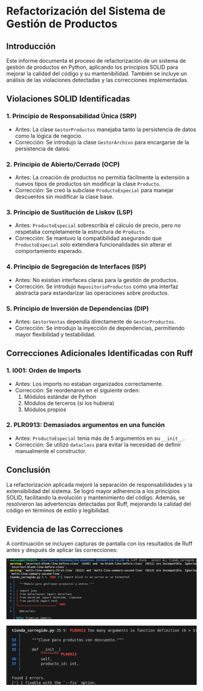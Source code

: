 # Refactorización del Sistema de Gestión de Productos

## Introducción

Este informe documenta el proceso de refactorización de un sistema de gestión de productos en Python, aplicando los principios SOLID para mejorar la calidad del código y su mantenibilidad. También se incluye un análisis de las violaciones detectadas y las correcciones implementadas.

## Violaciones SOLID Identificadas

### 1. **Principio de Responsabilidad Única (SRP)**

- Antes: La clase `GestorProductos` manejaba tanto la persistencia de datos como la lógica de negocio.
- Corrección: Se introdujo la clase `GestorArchivo` para encargarse de la persistencia de datos.

### 2. **Principio de Abierto/Cerrado (OCP)**

- Antes: La creación de productos no permitía fácilmente la extensión a nuevos tipos de productos sin modificar la clase `Producto`.
- Corrección: Se creó la subclase `ProductoEspecial` para manejar descuentos sin modificar la clase base.

### 3. **Principio de Sustitución de Liskov (LSP)**

- Antes: `ProductoEspecial` sobrescribía el cálculo de precio, pero no respetaba completamente la estructura de `Producto`.
- Corrección: Se mantuvo la compatibilidad asegurando que `ProductoEspecial` solo extendiera funcionalidades sin alterar el comportamiento esperado.

### 4. **Principio de Segregación de Interfaces (ISP)**

- Antes: No existían interfaces claras para la gestión de productos.
- Corrección: Se introdujo `RepositorioProductos` como una interfaz abstracta para estandarizar las operaciones sobre productos.

### 5. **Principio de Inversión de Dependencias (DIP)**

- Antes: `GestorVentas` dependía directamente de `GestorProductos`.
- Corrección: Se introdujo la inyección de dependencias, permitiendo mayor flexibilidad y testabilidad.

## Correcciones Adicionales Identificadas con Ruff

### 1. **I001: Orden de Imports**

- Antes: Los imports no estaban organizados correctamente.
- Corrección: Se reordenaron en el siguiente orden:
  1. Módulos estándar de Python
  2. Módulos de terceros (si los hubiera)
  3. Módulos propios

### 2. **PLR0913: Demasiados argumentos en una función**

- Antes: `ProductoEspecial` tenía más de 5 argumentos en su `__init__`.
- Corrección: Se utilizó `dataclass` para evitar la necesidad de definir manualmente el constructor.

## Conclusión

La refactorización aplicada mejoró la separación de responsabilidades y la extensibilidad del sistema. Se logró mayor adherencia a los principios SOLID, facilitando la evolución y mantenimiento del código. Además, se resolvieron las advertencias detectadas por Ruff, mejorando la calidad del código en términos de estilo y legibilidad.

## Evidencia de las Correcciones

A continuación se incluyen capturas de pantalla con los resultados de Ruff antes y después de aplicar las correcciones:

![Error de orden de imports](./Pantallazos/1.png)

![Error de demasiados argumentos](./Pantallazos/2.png)
